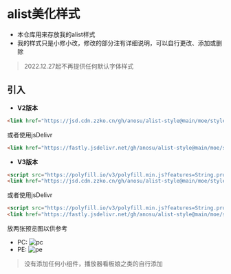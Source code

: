 # alist美化样式
* 本仓库用来存放我的alist样式
* 我的样式只是小修小改，修改的部分注有详细说明，可以自行更改、添加或删除

> 2022.12.27起不再提供任何默认字体样式

## 引入
* **V2版本**
```html
<link href="https://jsd.cdn.zzko.cn/gh/anosu/alist-style@main/moe/style.css" rel="stylesheet" type="text/css" />
```
或者使用jsDelivr
```html
<link href="https://fastly.jsdelivr.net/gh/anosu/alist-style@main/moe/style.css" rel="stylesheet" type="text/css" />
```
* **V3版本**
```html
<script src="https://polyfill.io/v3/polyfill.min.js?features=String.prototype.replaceAll"></script>
<link href="https://jsd.cdn.zzko.cn/gh/anosu/alist-style@main/moe/style-v3.css" rel="stylesheet" type="text/css" />
```
或者使用jsDelivr
```html
<script src="https://polyfill.io/v3/polyfill.min.js?features=String.prototype.replaceAll"></script>
<link href="https://fastly.jsdelivr.net/gh/anosu/alist-style@main/moe/style-v3.css" rel="stylesheet" type="text/css" />
```

放两张预览图以供参考
* PC:
![pc](https://tvax4.sinaimg.cn/large/008uAIdSgy1h5q4kp18q3j31z4140npd.jpg)
* PE:
![pe](https://tva3.sinaimg.cn/large/008uAIdSgy1h5q4q8hii4j30u01uo413.jpg)

> 没有添加任何小组件，播放器看板娘之类的自行添加
